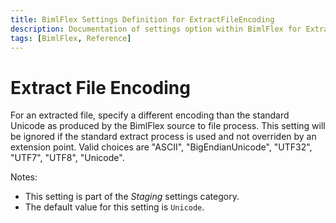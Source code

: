 ```yaml
---
title: BimlFlex Settings Definition for ExtractFileEncoding
description: Documentation of settings option within BimlFlex for ExtractFileEncoding
tags: [BimlFlex, Reference]
---
```


# Extract File Encoding

For an extracted file, specify a different encoding than the standard Unicode as produced by the BimlFlex source to file process. This setting will be ignored if the standard extract process is used and not overriden by an extension point. Valid choices are "ASCII", "BigEndianUnicode", "UTF32", "UTF7", "UTF8", "Unicode".

Notes:

* This setting is part of the *Staging* settings category.
* The default value for this setting is `Unicode`.
